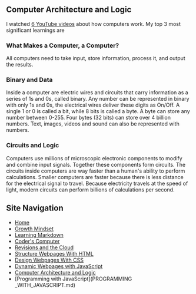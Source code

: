 ## Computer Architecture and Logic
I watched [6 YouTube videos](https://www.youtube.com/watch?v=OAx_6-wdslM&list=PLzdnOPI1iJNcsRwJhvksEo1tJqjIqWbN-) about how computers work. My top 3 most significant learnings are

### What Makes a Computer, a Computer?
All computers need to take input, store information, process it, and output the results. 

### Binary and Data
Inside a computer are electric wires and circuits that carry information as a series of 1s and 0s, called binary. Any number can be represented in binary with only 1s and 0s, the electrical wires deliver these digits as On/Off. A single 1 or 0 is called a bit, while 8 bits is called a byte. A byte can store any number between 0-255. Four bytes (32 bits) can store over 4 billion numbers. Text, images, videos and sound can also be represented with numbers.  

### Circuits and Logic
Computers use millions of microscopic electronic components to modify and combine input signals. Together these components form circuits. The circuits inside computers are way faster than a human's ability to perform calculations. Smaller computers are faster because there is less distance for the electrical signal to travel. Because electricity travels at the speed of light, modern circuits can perform billions of calculations per second. 

## Site Navigation
- [Home](README.md)
- [Growth Mindset](GROWTH_MINDSET.md)
- [Learning Markdown](LEARNING_MARKDOWN.md)
- [Coder's Computer](CODERS_COMPUTER.md)
- [Revisions and the Cloud](REVISIONS_AND_THE_CLOUD.md)
- [Structure Webpages With HTML](STRUCTURE_WEBPAGES_WITH_HTML.md)
- [Design Webpages With CSS](DESIGN_WEBPAGES_WITH_CSS.md)
- [Dynamic Webpages with JavaScript](DYNAMIC_WEBPAGES_WITH_JAVASCRIPT.md)
- [Computer Architecture and Logic](COMPUTER_ARCHITECTURE_AND_LOGIC.md)
- [Programming with JavaScript](PROGRAMMING _WITH_JAVASCRIPT.md)